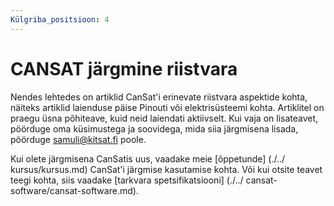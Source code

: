 ```yaml
---
Külgriba_positsioon: 4
---
```


# CANSAT järgmine riistvara

Nendes lehtedes on artiklid CanSat'i erinevate riistvara aspektide kohta, näiteks artiklid laienduse päise Pinouti või elektrisüsteemi kohta. Artiklitel on praegu üsna põhiteave, kuid neid laiendati aktiivselt. Kui vaja on lisateavet, pöörduge oma küsimustega ja soovidega, mida siia järgmisena lisada, pöörduge samuli@kitsat.fi poole.

Kui olete järgmisena CanSatis uus, vaadake meie [õppetunde] (./../ kursus/kursus.md) CanSat'i järgmise kasutamise kohta. Või kui otsite teavet teegi kohta, siis vaadake [tarkvara spetsifikatsiooni] (./../ cansat-software/cansat-software.md).
